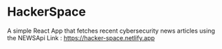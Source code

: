 # HackerSpace
A simple React App that fetches recent cybersecurity news articles using the NEWSApi
Link : https://hacker-space.netlify.app
